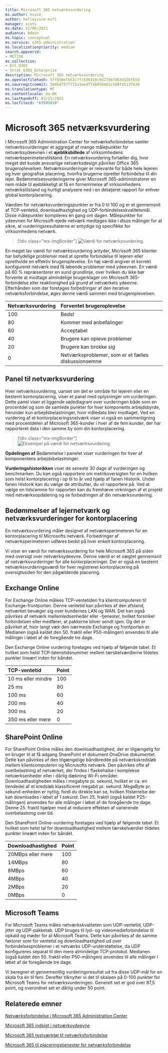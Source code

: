 ```yaml
---
title: Microsoft 365 netværksvurdering
ms.author: kvice
author: kelleyvice-msft
manager: scotv
ms.date: 12/06/2021
audience: Admin
ms.topic: conceptual
ms.service: o365-administration
ms.localizationpriority: medium
search.appverid:
- MET150
ms.collection:
- Ent_O365
- Strat_O365_Enterprise
description: Microsoft 365 netværksvurdering
ms.openlocfilehash: 5ff858ef652c7fc536310c9d27887863d156fb5d
ms.sourcegitcommit: 584b4757f715a3eedf748858461c568f45137438
ms.translationtype: MT
ms.contentlocale: da-DK
ms.lasthandoff: 03/15/2022
ms.locfileid: "63591018"
---
```

# <a name="microsoft-365-network-assessment"></a>Microsoft 365 netværksvurdering

I Microsoft 365 Administration Center for netværksforbindelse samler netværksvurderinger et aggregat af mange målepunkter for netværksydeevnen i et **øjebliksbillede** af virksomhedens netværksperimeterstilstand. En netværksvurdering fortæller dig, hvor meget det kunde ansvarlige netværksdesign påvirker Office 365 brugeroplevelsen. Netværksvurderinger er relevante for både hele lejeren og hver geografisk placering, hvorfra brugerne opretter forbindelse til din lejer. Bedømmelsesvurderingerne giver Microsoft 365-administratorer en nem måde til øjeblikkeligt at få en fornemmelse af virksomhedens netværkstilstand og hurtigt analysere ned i en detaljeret rapport for enhver global kontorplacering.

Værdien for netværksvurderingspunkter er fra 0 til 100 og er et gennemsnit af TCP-ventetid, downloadhastighed og UDP-forbindelseskvalitetsmål. Disse målepunkter kompileres én gang om dagen. Målepunkter for ydeevnen for Microsoft-ejede netværk medtages ikke i disse målinger for at sikre, at vurderingsresultaterne er entydige og specifikke for virksomhedens netværk.

> [!div class="mx-imgBorder"]
> ![Værdi for netværksvurdering.](../media/m365-mac-perf/m365-mac-perf-overview-score-top.png)

En meget lav værdi for netværksvurdering antyder, Microsoft 365 klienter har betydelige problemer med at oprette forbindelse til lejeren eller opretholde en effektiv brugeroplevelse. En høj værdi angiver et korrekt konfigureret netværk med få løbende problemer med ydeevnen. En værdi på 80 % repræsenterer en sund grundlinje, over hvilken du ikke bør forvente at modtage almindelige brugerklager om Microsoft 365-forbindelse eller reaktionighed på grund af netværkets ydeevne. Efterhånden som der foretages forbedringer af den iterative netværksforbindelse, øges denne værdi sammen med brugeroplevelsen.

| Netværksvurdering | Forventet brugeroplevelse |
| :----------------- | :----------------------- |
| 100                | Bedst                     |
| 80                 | Kommer med anbefalinger    |
| 60                 | Acceptabel               |
| 40                 | Brugere kan opleve problemer |
| 20                 | Brugere kan brokke sig       |
| 0                  | Netværksproblemer, som er et fælles diskussionsemne |

## <a name="network-assessment-panel"></a>Panel til netværksvurdering

Hver netværksvurdering, uanset om det er område for lejeren eller en bestemt kontorplacering, viser et panel med oplysninger om vurderingen. Dette panel viser et liggende søjlediagram over vurderingen både som en procentdel og som de samlede punkter for hver komponents arbejdsbyrde, herunder kun arbejdsbelastninger, hvor måledata blev modtaget. Ved en vurdering af et kontorplaceringsnetværk viser vi også en sammenligning med procentdelen af Microsoft 365-kunder i hver af de fem kunder, der har rapporteret data i den samme by som din kontorplacering.

> [!div class="mx-imgBorder"]
> ![Eksempel på værdi for netværksvurdering.](../media/m365-mac-perf/m365-mac-perf-overview-score.png)

**Opdelingen af** Bedømmelse i panelet viser vurderingen for hver af komponentens arbejdsbelastninger.

**Vurderingshistorikken** viser de seneste 30 dage af vurderingen og benchmarken. Du kan også rapportere om metrikoversigten for en hvilken som helst kontorplacering i op til to år ved hjælp af fanen Historik. Under fanen Historik kan du vælge de attributter, du vil rapportere på. Ved at vælge en tidsramme for rapporten kan du fremhæve virkningen af et projekt med netværksopdatering og se forbedringen af din netværksvurdering.

## <a name="tenant-network-assessments-and-office-location-network-assessments"></a>Bedømmelser af lejernetværk og netværksvurderinger for kontorplacering

En netværksvurdering måler designet af netværksperimeteren for en kontorplacering til Microsofts netværk. Forbedringer af netværksperimeteren udføres bedst på hver enkelt kontorplacering.

Vi viser en værdi for netværksvurdering for hele Microsoft 365 på siden med oversigt over netværksydeevne. Denne værdi er et vægtet gennemsnit af netværksvurderinger for alle kontorplaceringer. Der er også en bestemt netværksvurderingsværdi for hver registreret kontorplacering på oversigtssiden for den pågældende placering.

## <a name="exchange-online"></a>Exchange Online

For Exchange Online målees TCP-ventetiden fra klientcomputeren til Exchange-frontporten. Denne ventetid kan påvirkes af den afstand, netværket bevæger sig over kundernes LAN og WAN. Det kan også påvirkes af netværk mellemledsenheder eller -tjenester, hvilket forsinker forbindelsen eller medfører, at pakkerne bliver sendt igen. Og det er påvirket af, hvor langt væk den nærmeste Exchange og frontporten er. Medianen (også kaldet den 50. fraktil eller P50-målingen) anvendes til alle målinger i løbet af de foregående tre dage.

Den Exchange Online vurdering foretages ved hjælp af følgende tabel. Et hvilket som helst TCP-latenstidsnummer mellem tærskelværdierne tildeles punkter lineært inden for båndet.

| TCP-ventetid   | Point |
| :------------ | :----- |
| 10 ms eller mindre  | 100    |
| 25 ms          | 80     |
| 100 ms         | 60     |
| 200 ms         | 40     |
| 300 ms         | 20     |
| 350 ms eller mere | 0      |

## <a name="sharepoint-online"></a>SharePoint Online

For SharePoint Online måles den downloadhastighed, der er tilgængelig for en bruger til at få adgang SharePoint et dokument OneDrive dokumentet. Dette kan påvirkes af den tilgængelige båndbredde på netværkskredsløb mellem klientcomputeren og Microsofts netværk. Den påvirkes ofte af overbelastning af netværket, der findes i flaskehalse i komplekse netværksenheder eller i dårlig dækning Wi-Fi områder. Downloadhastigheden måles i megabyte pr. sekund, hvilket er ca. en tiendedel af et kredsløb klassificeret megabit pr. sekund. MegaByte pr. sekund-enheden er nyttig, fordi du direkte kan se, hvilken filstørrelse der kan downloades i løbet af 1 sekund. Den 25. fraktil (også kaldet P25-målingen) anvendes for alle målinger i løbet af de foregående tre dage. Denne 25. fraktil hjælper med at reducere effekten af varierende overbelastning over tid.

Den SharePoint Online-vurdering foretages ved hjælp af følgende tabel. Et hvilket som helst tal for downloadhastighed mellem tærskelværdier tildeles punkter lineært inden for båndet.

| Downloadhastighed | Point |
| :------------- | :----- |
| 20MBps eller mere | 100    |
| 14MBps         | 80     |
| 8MBps          | 60     |
| 4MBps          | 40     |
| 2MBps          | 20     |
| 0MBps          | 0      |

## <a name="microsoft-teams"></a>Microsoft Teams

For Microsoft Teams måles netværkskvaliteten som UDP-ventetid, UDP-jitter og UDP-pakketab. UDP bruges til lyd- og videomedieforbindelse til opkald og møder for at Microsoft Teams. Dette kan påvirkes af de samme faktorer som for ventetid og downloadhastighed ud over forbindelsesproblemer i et netværks UDP-understøttelse, da UDP konfigureres separat til den mere almindelige TCP-protokol. Medianen (også kaldet den 50. fraktil eller P50-målingen) anvendes til alle målinger i løbet af de foregående tre dage. 

Vi beregner et gennemsnitlig vurderingsresultat ud fra disse UDP-mål for en skala fra én til fem. Derefter tilknytter vi det til skalaen på 0-100 punkter for Microsoft Teams for netværksvurderingen.  Generelt set er god over 87,5 point, og overordnet set er dårlig under 50 point.

## <a name="related-topics"></a>Relaterede emner

[Netværksforbindelse i Microsoft 365 Administration Center](office-365-network-mac-perf-overview.md)

[Microsoft 365 indsigt i netværksydeevne](office-365-network-mac-perf-insights.md)

[Microsoft 365 testværktøj til netværksforbindelse](office-365-network-mac-perf-onboarding-tool.md)

[Microsoft 365 til placeringstjenester for netværksforbindelse](office-365-network-mac-location-services.md)
